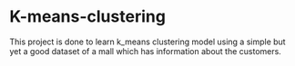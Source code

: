 # K-means-clustering
This project is done to learn k_means clustering model using a simple but yet a good dataset of a mall which has information about the customers.

